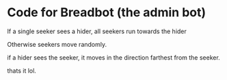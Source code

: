 # Code for Breadbot (the admin bot)

If a single seeker sees a hider, all seekers run towards the hider

Otherwise seekers move randomly.

if a hider sees the seeker, it moves in the direction farthest from the seeker.



thats it lol.